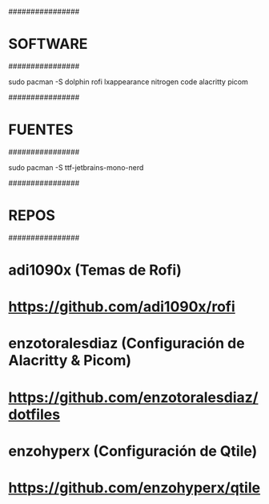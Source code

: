 ################
#   SOFTWARE   #
################

sudo pacman -S dolphin rofi lxappearance nitrogen code alacritty picom

################
#   FUENTES    #
################

sudo pacman -S ttf-jetbrains-mono-nerd

################
#    REPOS     #
################

# adi1090x (Temas de Rofi)
# https://github.com/adi1090x/rofi

# enzotoralesdiaz (Configuración de Alacritty & Picom)
# https://github.com/enzotoralesdiaz/dotfiles

# enzohyperx (Configuración de Qtile)
# https://github.com/enzohyperx/qtile
